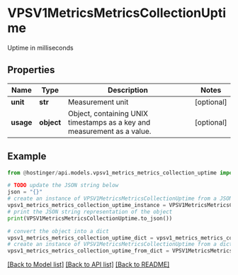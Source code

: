 # VPSV1MetricsMetricsCollectionUptime

Uptime in milliseconds

## Properties

Name | Type | Description | Notes
------------ | ------------- | ------------- | -------------
**unit** | **str** | Measurement unit | [optional] 
**usage** | **object** | Object, containing UNIX timestamps as a key and measurement as a value. | [optional] 

## Example

```python
from @hostinger/api.models.vpsv1_metrics_metrics_collection_uptime import VPSV1MetricsMetricsCollectionUptime

# TODO update the JSON string below
json = "{}"
# create an instance of VPSV1MetricsMetricsCollectionUptime from a JSON string
vpsv1_metrics_metrics_collection_uptime_instance = VPSV1MetricsMetricsCollectionUptime.from_json(json)
# print the JSON string representation of the object
print(VPSV1MetricsMetricsCollectionUptime.to_json())

# convert the object into a dict
vpsv1_metrics_metrics_collection_uptime_dict = vpsv1_metrics_metrics_collection_uptime_instance.to_dict()
# create an instance of VPSV1MetricsMetricsCollectionUptime from a dict
vpsv1_metrics_metrics_collection_uptime_from_dict = VPSV1MetricsMetricsCollectionUptime.from_dict(vpsv1_metrics_metrics_collection_uptime_dict)
```
[[Back to Model list]](../README.md#documentation-for-models) [[Back to API list]](../README.md#documentation-for-api-endpoints) [[Back to README]](../README.md)



